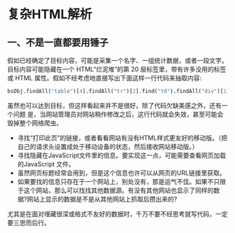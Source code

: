 # 复杂HTML解析

## 一、不是一直都要用锤子

假如已经确定了目标内容，可能是采集一个名字、一组统计数据，或者一段文字。目标内容可能隐藏在一个 HTML“烂泥堆”的第 20 层标签里，带有许多没用的标签或 HTML 属性。假如不经考虑地直接写出下面这样一行代码来抽取内容:

```python
bsObj.findAll("table")[4].findAll("tr")[2].find("td").findAll("div")[1].find("a")
```

虽然也可以达到目标，但这样看起来并不是很好。除了代码欠缺美感之外，还有一个问题 是，当网站管理员对网站稍作修改之后，这行代码就会失效，甚至可能会毁掉整个网络爬虫。

- 寻找“打印此页”的链接，或者看看网站有没有HTML样式更友好的移动版。（把自己的请求头设置成处于移动设备的状态，然后接收网站移动版。）
- 寻找隐藏在JavaScript文件里的信息。要实现这一点，可能需要查看网页加载的JavaScript 文件。
- 虽然网页标题经常会用到，但是这个信息也许可以从网页的URL链接里获取。
- 如果要找的信息只存在于一个网站上，别处没有，那是运气不佳。如果不只限于这个网站，那么可以找找其他数据源。有没有其他网站也显示了同样的数据?网站上显示的数据是不是从其他网站上抓取后攒出来的?

尤其是在面对埋藏很深或格式不友好的数据时，千万不要不经思考就写代码，一定要三思而后行。





















     